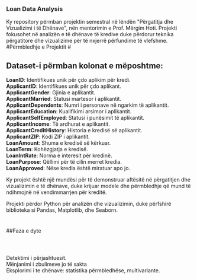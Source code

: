 ### Loan Data Analysis
Ky repository përmban projektin semestral në lëndën "Përgatitja dhe Vizualizimi i të Dhënave", nën mentorimin e Prof. Mërgim Hoti. Projekti fokusohet në analizën e të dhënave të kredive duke përdorur teknika përgatitore dhe vizualizime për të nxjerrë përfundime të vlefshme.
#Përmbledhje e Projektit #



## Dataset-i përmban kolonat e mëposhtme:


<strong>LoanID</strong>: Identifikues unik për çdo aplikim për kredi.<br>
<strong>ApplicantID</strong>: Identifikues unik për çdo aplikant.<br>
<strong>ApplicantGender</strong>: Gjinia e aplikantit.<br>
<strong>ApplicantMarried</strong>: Statusi martesor i aplikantit.<br>
<strong>ApplicantDependents</strong>: Numri i personave në ngarkim të aplikantit.<br>
<strong>ApplicantEducation</strong>: Kualifikimi arsimor i aplikantit.<br>
<strong>ApplicantSelfEmployed</strong>: Statusi i punësimit të aplikantit.<br>
<strong>ApplicantIncome</strong>: Të ardhurat e aplikantit.<br>
<strong>ApplicantCreditHistory</strong>: Historia e kredisë së aplikantit.<br>
<strong>ApplicantZIP</strong>: Kodi ZIP i aplikantit.<br>
<strong>LoanAmount</strong>: Shuma e kredisë së kërkuar.<br>
<strong>LoanTerm</strong>: Kohëzgjatja e kredisë.<br>
<strong>LoanIntRate</strong>: Norma e interesit për kredinë.<br>
<strong>LoanPurpose</strong>: Qëllimi për të cilin merret kredia.<br>
<strong>LoanApproved</strong>: Nëse kredia është miratuar apo jo. <br>


Ky projekt është një mundësi për të demonstruar aftësitë në përgatitjen dhe vizualizimin e të dhënave, duke krijuar modele dhe përmbledhje që mund të ndihmojnë në vendimmarrjen për kreditë.

Projekti përdor Python për analizën dhe vizualizimin, duke përfshirë biblioteka si Pandas, Matplotlib, dhe Seaborn.
#
##Faza e dyte
#
<br>Detektimi i përjashtuesit.<br>
Mënjanimi i zbulimeve jo të sakta<br>
Eksplorimi i te dhënave: statistika përmbledhëse, multivariante.<br>

